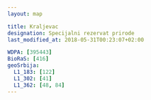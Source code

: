 ```yaml
---
layout: map

title: Kraljevac
designation: Specijalni rezervat prirode
last_modified_at: 2018-05-31T00:23:07+02:00

WDPA: [395443]
BioRaS: [416]
geoSrbija:
  L1_183: [122]
  L1_302: [41]
  L1_362: [48, 84]
---
```

